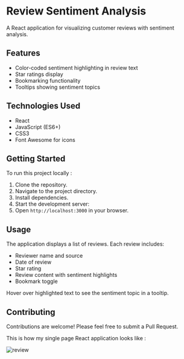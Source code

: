 # Review Sentiment Analysis

A React application for visualizing customer reviews with sentiment analysis.

## Features

- Color-coded sentiment highlighting in review text
- Star ratings display
- Bookmarking functionality
- Tooltips showing sentiment topics

## Technologies Used

- React
- JavaScript (ES6+)
- CSS3
- Font Awesome for icons

## Getting Started

To run this project locally :

1. Clone the repository.
2. Navigate to the project directory.
3. Install dependencies.
4. Start the development server:
5. Open `http://localhost:3000` in your browser.

## Usage

The application displays a list of reviews. Each review includes:

- Reviewer name and source
- Date of review
- Star rating
- Review content with sentiment highlights
- Bookmark toggle

Hover over highlighted text to see the sentiment topic in a tooltip.

## Contributing

Contributions are welcome! Please feel free to submit a Pull Request.

This is how my single page React application looks like :

![review](https://github.com/user-attachments/assets/4ebfd690-51a6-486b-9e1a-4a864d8fa332)
